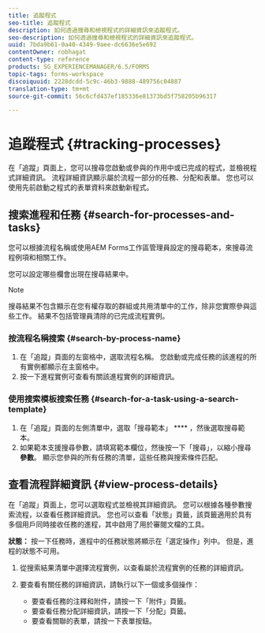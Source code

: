 ```yaml
---
title: 追蹤程式
seo-title: 追蹤程式
description: 如何透過搜尋和檢視程式的詳細資訊來追蹤程式。
seo-description: 如何透過搜尋和檢視程式的詳細資訊來追蹤程式。
uuid: 7bda9b61-0a40-4349-9aee-dc6636e5e692
contentOwner: robhagat
content-type: reference
products: SG_EXPERIENCEMANAGER/6.5/FORMS
topic-tags: forms-workspace
discoiquuid: 2228dcdd-5c9c-46b3-9888-489756c04887
translation-type: tm+mt
source-git-commit: 56c6cfd437ef185336e81373bd5f758205b96317

---
```



# 追蹤程式 {#tracking-processes}

在「追蹤」頁面上，您可以搜尋您啟動或參與的作用中或已完成的程式，並檢視程式詳細資訊。 流程詳細資訊顯示屬於流程一部分的任務、分配和表單。 您也可以使用先前啟動之程式的表單資料來啟動新程式。

## 搜索進程和任務 {#search-for-processes-and-tasks}

您可以根據流程名稱或使用AEM Forms工作區管理員設定的搜尋範本，來搜尋流程例項和相關工作。

您可以設定哪些欄會出現在搜尋結果中。

>[!NOTE]
>
>搜尋結果不包含顯示在您有權存取的群組或共用清單中的工作，除非您實際參與這些工作。 結果不包括管理員清除的已完成流程實例。

### 按流程名稱搜索 {#search-by-process-name}

1. 在「追蹤」頁面的左窗格中，選取流程名稱。 您啟動或完成任務的該進程的所有實例都顯示在主窗格中。
1. 按一下進程實例可查看有關該進程實例的詳細資訊。

### 使用搜索模板搜索任務 {#search-for-a-task-using-a-search-template}

1. 在「追蹤」頁面的左側清單中，選取「搜尋範本」 **** ，然後選取搜尋範本。
1. 如果範本支援搜尋參數，請填寫範本欄位，然後按一下「搜尋」，以縮小搜尋 **參數**。 顯示您參與的所有任務的清單，這些任務與搜索條件匹配。

## 查看流程詳細資訊 {#view-process-details}

在「追蹤」頁面上，您可以選取程式並檢視其詳細資訊。 您可以根據各種參數搜索流程，以查看任務詳細資訊。 您也可以查看「狀態」頁籤，該頁籤適用於具有多個用戶同時接收任務的進程，其中啟用了用於審閱文檔的工具。

**狀態：** 按一下任務時，進程中的任務狀態將顯示在「選定操作」列中。 但是，進程的狀態不可用。

1. 從搜索結果清單中選擇流程實例，以查看屬於流程實例的任務的詳細資訊。
1. 要查看有關任務的詳細資訊，請執行以下一個或多個操作：

   * 要查看任務的注釋和附件，請按一下「附件」頁籤。
   * 要查看任務分配詳細資訊，請按一下「分配」頁籤。
   * 要查看關聯的表單，請按一下表單按鈕。
